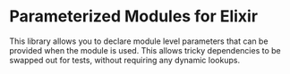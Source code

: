 # Parameterized Modules for Elixir

This library allows you to declare module level parameters that can be provided when
the module is used.  This allows tricky dependencies to be swapped out for tests,
without requiring any dynamic lookups.
